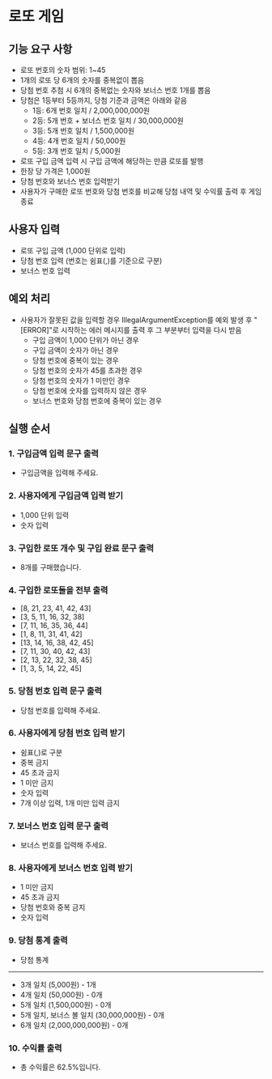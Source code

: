 # 로또 게임

## 기능 요구 사항
- 로또 번호의 숫자 범위: 1~45
- 1개의 로또 당 6개의 숫자를 중복없이 뽑음
- 당첨 번호 추첨 시 6개의 중복없는 숫자와 보너스 번호 1개를 뽑음
- 당첨은 1등부터 5등까지, 당첨 기준과 금액은 아래와 같음
    - 1등: 6개 번호 일치 / 2,000,000,000원
    - 2등: 5개 번호 + 보너스 번호 일치 / 30,000,000원
    - 3등: 5개 번호 일치 / 1,500,000원
    - 4등: 4개 번호 일치 / 50,000원
    - 5등: 3개 번호 일치 / 5,000원
- 로또 구입 금액 입력 시 구입 금액에 해당하는 만큼 로또를 발행
- 한장 당 가격은 1,000원
- 당첨 번호와 보너스 번호 입력받기
- 사용자가 구매한 로또 번호와 당첨 번호를 비교해 당첨 내역 및 수익률 출력 후 게임 종료

## 사용자 입력
- 로또 구입 금액 (1,000 단위로 입력)
- 당첨 번호 입력 (번호는 쉼표(,)를 기준으로 구분)
- 보너스 번호 입력

## 예외 처리
- 사용자가 잘못된 값을 입력할 경우 IllegalArgumentException를 예외 발생 후 "[ERROR]"로 시작하는 에러 메시지를 출력 후 그 부분부터 입력을 다시 받음
    - 구입 금액이 1,000 단위가 아닌 경우
    - 구입 금액이 숫자가 아닌 경우
    - 당첨 번호에 중복이 있는 경우
    - 당첨 번호의 숫자가 45를 초과한 경우
    - 당첨 번호의 숫자가 1 미만인 경우
    - 당첨 번호에 숫자를 입력하지 않은 경우
    - 보너스 번호와 당첨 번호에 중복이 있는 경우

## 실행 순서
### 1. 구입금액 입력 문구 출력
- 구입금액을 입력해 주세요.
### 2. 사용자에게 구입금액 입력 받기
- 1,000 단위 입력
- 숫자 입력
### 3. 구입한 로또 개수 및 구입 완료 문구 출력
- 8개를 구매했습니다.
### 4. 구입한 로또들을 전부 출력
- [8, 21, 23, 41, 42, 43]
- [3, 5, 11, 16, 32, 38]
- [7, 11, 16, 35, 36, 44]
- [1, 8, 11, 31, 41, 42]
- [13, 14, 16, 38, 42, 45]
- [7, 11, 30, 40, 42, 43]
- [2, 13, 22, 32, 38, 45]
- [1, 3, 5, 14, 22, 45]

### 5. 당첨 번호 입력 문구 출력
- 당첨 번호를 입력해 주세요.
### 6. 사용자에게 당첨 번호 입력 받기
- 쉼표(,)로 구분
- 중복 금지
- 45 초과 금지
- 1 미만 금지
- 숫자 입력
- 7개 이상 입력, 1개 미만 입력 금지
### 7. 보너스 번호 입력 문구 출력
- 보너스 번호를 입력해 주세요.
### 8. 사용자에게 보너스 번호 입력 받기
- 1 미만 금지
- 45 초과 금지
- 당첨 번호와 중복 금지
- 숫자 입력
### 9. 당첨 통계 출력
- 당첨 통계
- ---
- 3개 일치 (5,000원) - 1개
- 4개 일치 (50,000원) - 0개
- 5개 일치 (1,500,000원) - 0개
- 5개 일치, 보너스 볼 일치 (30,000,000원) - 0개
- 6개 일치 (2,000,000,000원) - 0개
### 10. 수익률 출력
- 총 수익률은 62.5%입니다.
